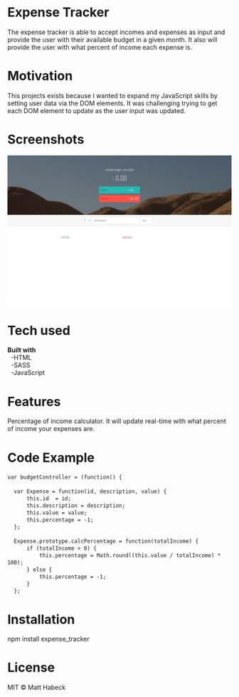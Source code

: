 # Expense Tracker
The expense tracker is able to accept incomes and expenses as input and 
provide the user with their available budget in a given month. It also
will provide the user with what percent of income each expense is.

# Motivation
This projects exists because I wanted to expand my JavaScript skills by 
setting user data via the DOM elements.
It was challenging trying to get each DOM element to update as the user 
input was updated.

# Screenshots
![Expense Tracker homepage](expense_tracker.jpg)

# Tech used
**Built with**  
&nbsp;&nbsp;-HTML  
&nbsp;&nbsp;-SASS  
&nbsp;&nbsp;-JavaScript  
  
# Features
Percentage of income calculator. It will update real-time with what percent
of income your expenses are.

# Code Example
    var budgetController = (function() {

      var Expense = function(id, description, value) {
          this.id  = id;
          this.description = description;
          this.value = value;
          this.percentage = -1;
      };

      Expense.prototype.calcPercentage = function(totalIncome) {
          if (totalIncome > 0) {
              this.percentage = Math.round((this.value / totalIncome) * 100);
          } else {
              this.percentage = -1;
          }
      };

# Installation
npm install expense_tracker

# License
MIT © Matt Habeck
